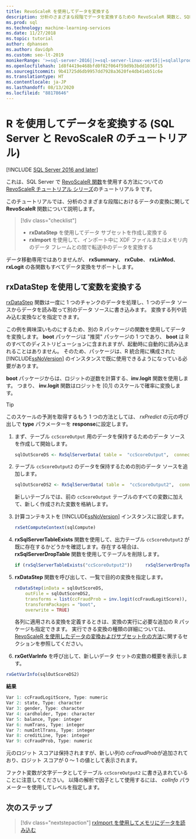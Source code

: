 ```yaml
---
title: RevoScaleR を使用してデータを変換する
description: 分析のさまざまな段階でデータを変換するための RevoScaleR 関数と、SQL Server で R 言語を使用してデータを変換する方法について説明します。
ms.prod: sql
ms.technology: machine-learning-services
ms.date: 11/27/2018
ms.topic: tutorial
author: dphansen
ms.author: davidph
ms.custom: seo-lt-2019
monikerRange: '>=sql-server-2016||>=sql-server-linux-ver15||=sqlallproducts-allversions'
ms.openlocfilehash: 1d8f4419e468bfd0f82f064f59d9b3bdd1036f15
ms.sourcegitcommit: 9b41725d6db9957dd7928a3620fe4db41eb51c6e
ms.translationtype: HT
ms.contentlocale: ja-JP
ms.lasthandoff: 08/13/2020
ms.locfileid: "88178646"
---
```

# <a name="transform-data-using-r-sql-server-and-revoscaler-tutorial"></a>R を使用してデータを変換する (SQL Server と RevoScaleR のチュートリアル)
[!INCLUDE [SQL Server 2016 and later](../../includes/applies-to-version/sqlserver2016.md)]

これは、SQL Server で [RevoScaleR 関数](https://docs.microsoft.com/machine-learning-server/r-reference/revoscaler/revoscaler)を使用する方法についての [RevoScaleR チュートリアル シリーズ](deepdive-data-science-deep-dive-using-the-revoscaler-packages.md)のチュートリアル 9 です。

このチュートリアルでは、分析のさまざまな段階におけるデータの変換に関して **RevoScaleR** 関数について説明します。

> [!div class="checklist"]
> * **rxDataStep** を使用してデータ サブセットを作成し変換する
> * **rxImport** を使用して、インポート中に XDF ファイルまたはメモリ内のデータ フレームとの間で転送中のデータを変換する

データ移動専用ではありませんが、 **rxSummary**、 **rxCube**、 **rxLinMod**、 **rxLogit** の各関数もすべてデータ変換をサポートします。

## <a name="use-rxdatastep-to-transform-variables"></a>rxDataStep を使用して変数を変換する

[rxDataStep](https://docs.microsoft.com/machine-learning-server/r-reference/revoscaler/rxdatastep) 関数は一度に 1 つのチャンクのデータを処理し、1 つのデータ ソースからデータを読み取って別のデータ ソースに書き込みます。 変換する列や読み込む変換などを指定できます。

この例を興味深いものにするため、別の R パッケージの関数を使用してデータを変換します。 **boot** パッケージは "推奨" パッケージの 1 つであり、 **boot** は R のすべてのディストリビューションに含まれますが、起動時に自動的に読み込まれることはありません。 そのため、パッケージは、R 統合用に構成された [!INCLUDE[ssNoVersion](../../includes/ssnoversion-md.md)] のインスタンスで既に使用できるようになっている必要があります。

**boot** パッケージからは、ロジットの逆数を計算する、**inv.logit** 関数を使用します。 つまり、 **inv.logit** 関数はロジットを [0,1] のスケールで確率に変換します。

> [!TIP] 
> このスケールの予測を取得するもう 1 つの方法としては、 *rxPredict* の元の呼び出しで **type** パラメーターを **response**に設定します。

1. まず、テーブル `ccScoreOutput` 用のデータを保持するためのデータ ソースを作成して開始します。
  
    ```R
    sqlOutScoreDS <- RxSqlServerData( table =  "ccScoreOutput",  connectionString = sqlConnString, rowsPerRead = sqlRowsPerRead )
    ```
  
2. テーブル `ccScoreOutput2` のデータを保持するための別のデータ ソースを追加します。
  
    ```R
    sqlOutScoreDS2 <- RxSqlServerData( table =  "ccScoreOutput2",  connectionString = sqlConnString, rowsPerRead = sqlRowsPerRead )
    ```
  
    新しいテーブルでは、前の `ccScoreOutput` テーブルのすべての変数に加えて、新しく作成された変数を格納します。
  
3. 計算コンテキストを [!INCLUDE[ssNoVersion](../../includes/ssnoversion-md.md)] インスタンスに設定します。
  
    ```R
    rxSetComputeContext(sqlCompute)
    ```
  
4. **rxSqlServerTableExists** 関数を使用して、出力テーブル `ccScoreOutput2` が既に存在するかどうかを確認します。存在する場合は、**rxSqlServerDropTable** 関数を使用してテーブルを削除します。
  
    ```R
    if (rxSqlServerTableExists("ccScoreOutput2"))     rxSqlServerDropTable("ccScoreOutput2")
    ```
  
5. **rxDataStep** 関数を呼び出して、一覧で目的の変換を指定します。
  
    ```R
    rxDataStep(inData = sqlOutScoreDS,
        outFile = sqlOutScoreDS2,
        transforms = list(ccFraudProb = inv.logit(ccFraudLogitScore)),
        transformPackages = "boot",
        overwrite = TRUE)
    ```

    各列に適用される変換を定義するときは、変換の実行に必要な追加の R パッケージも指定できます。  実行できる変換の種類の詳細については、[RevoScaleR を使用したデータの変換およびサブセット化の方法](https://docs.microsoft.com/machine-learning-server/r/how-to-revoscaler-data-transform)に関するセクションを参照してください。
  
6. **rxGetVarInfo** を呼び出して、新しいデータ セットの変数の概要を表示します。
  
```R
rxGetVarInfo(sqlOutScoreDS2)
```

**結果**

```R
Var 1: ccFraudLogitScore, Type: numeric
Var 2: state, Type: character
Var 3: gender, Type: character
Var 4: cardholder, Type: character
Var 5: balance, Type: integer
Var 6: numTrans, Type: integer
Var 7: numIntlTrans, Type: integer
Var 8: creditLine, Type: integer
Var 9: ccFraudProb, Type: numeric
```

元のロジット スコアは保持されますが、新しい列の *ccFraudProb*が追加されており、ロジット スコアが 0 ～ 1 の値として表示されます。

ファクト変数が文字データとしてテーブル `ccScoreOutput2` に書き込まれていることに注意してください。 以降の解析で因子として使用するには、 *colInfo* パラメーターを使用してレベルを指定します。

## <a name="next-steps"></a>次のステップ

> [!div class="nextstepaction"]
> [rxImport を使用してメモリにデータを読み込む](../../machine-learning/tutorials/deepdive-load-data-into-memory-using-rximport.md)